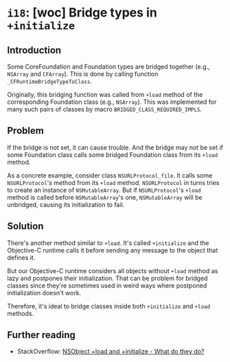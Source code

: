 # `i18`: [woc] Bridge types in `+initialize`

## Introduction

Some CoreFoundation and Foundation types are bridged together (e.g., `NSArray`
and `CFArray`). This is done by calling function `_CFRuntimeBridgeTypeToClass`.

Originally, this bridging function was called from `+load` method of the
corresponding Foundation class (e.g., `NSArray`). This was implemented for many
such pairs of classes by macro `BRIDGED_CLASS_REQUIRED_IMPLS`.

## Problem

If the bridge is not set, it can cause trouble. And the bridge may not be set if
some Foundation class calls some bridged Foundation class from its `+load`
method.

As a concrete example, consider class `NSURLProtocol_file`. It calls some
`NSURLProtocol`'s method from its `+load` method. `NSURLProtocol` in turns tries
to create an instance of `NSMutableArray`. But if `NSURLProtocol`'s `+load`
method is called before `NSMutableArray`'s one, `NSMutableArray` will be
unbridged, causing its initialization to fail.

## Solution

There's another method similar to `+load`. It's called `+initialize` and the
Objective-C runtime calls it before sending any message to the object that
defines it.

But our Objective-C runtime considers all objects without `+load` method as lazy
and postpones their initialization. That can be problem for bridged classes
since they're sometimes used in weird ways where postponed initialization
doesn't work.

Therefore, it's ideal to bridge classes inside both `+initialize` and `+load`
methods.

## Further reading

- StackOverflow:
  [NSObject +load and +initialize - What do they do?](https://stackoverflow.com/a/13326633)
